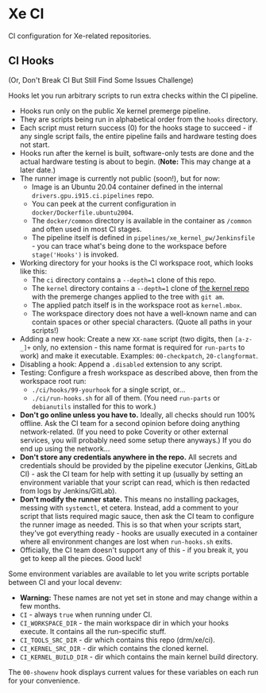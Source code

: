 # Xe CI

CI configuration for Xe-related repositories.


## CI Hooks

(Or, Don't Break CI But Still Find Some Issues Challenge)

Hooks let you run arbitrary scripts to run extra checks within the CI pipeline.

- Hooks run only on the public Xe kernel premerge pipeline.
- They are scripts being run in alphabetical order from the `hooks` directory.
- Each script must return success (0) for the hooks stage to succeed - if any single script fails, the entire pipeline fails and hardware testing does not start.
- Hooks run after the kernel is built, software-only tests are done and the actual hardware testing is about to begin. (**Note:** This may change at a later date.)
- The runner image is currently not public (soon!), but for now:
  - Image is an Ubuntu 20.04 container defined in the internal `drivers.gpu.i915.ci.pipelines` repo.
  - You can peek at the current configuration in `docker/Dockerfile.ubuntu2004`.
  - The `docker/common` directory is available in the container as `/common` and often used in most CI stages.
  - The pipeline itself is defined in `pipelines/xe_kernel_pw/Jenkinsfile` - you can trace what's being done to the workspace before `stage('Hooks')` is invoked.
- Working directory for your hooks is the CI workspace root, which looks like this:
  - The `ci` directory contains a `--depth=1` clone of this repo.
  - The `kernel` directory contains a `--depth=1` clone of [the kernel repo](https://gitlab.freedesktop.org/drm/xe/kernel) with the premerge changes applied to the tree with `git am`.
  - The applied patch itself is in the workspace root as `kernel.mbox`.
  - The workspace directory does not have a well-known name and can contain spaces or other special characters. (Quote all paths in your scripts!)
- Adding a new hook: Create a new `XX-name` script (two digits, then `[a-z-_]+` only, no extension - this name format is required for `run-parts` to work) and make it executable. Examples: `00-checkpatch`, `20-clangformat`.
- Disabling a hook: Append a `.disabled` extension to any script.
- Testing: Configure a fresh workspace as described above, then from the workspace root run:
  - `./ci/hooks/99-yourhook` for a single script, or...
  - `./ci/run-hooks.sh` for all of them. (You need `run-parts` or `debianutils` installed for this to work.)
- **Don't go online unless you have to.** Ideally, all checks should run 100% offline. Ask the CI team for a second opinion before doing anything network-related. (If you need to poke Coverity or other external services, you will probably need some setup there anyways.) If you do end up using the network...
- **Don't store any credentials anywhere in the repo.** All secrets and credentials should be provided by the pipeline executor (Jenkins, GitLab CI) - ask the CI team for help with setting it up (usually by setting an environment variable that your script can read, which is then redacted from logs by Jenkins/GitLab).
- **Don't modify the runner state.** This means no installing packages, messing with `systemctl`, et cetera. Instead, add a comment to your script that lists required magic sauce, then ask the CI team to configure the runner image as needed. This is so that when your scripts start, they've got everything ready - hooks are usually executed in a container where all environment changes are lost when `run-hooks.sh` exits.
- Officially, the CI team doesn't support any of this - if you break it, you get to keep all the pieces. Good luck!

Some environment variables are available to let you write scripts portable between CI and your local devenv:

- **Warning:** These names are not yet set in stone and may change within a few months.
- `CI` - always `true` when running under CI.
- `CI_WORKSPACE_DIR` - the main workspace dir in which your hooks execute. It contains all the run-specific stuff.
- `CI_TOOLS_SRC_DIR` - dir which contains this repo (drm/xe/ci).
- `CI_KERNEL_SRC_DIR` - dir which contains the cloned kernel.
- `CI_KERNEL_BUILD_DIR` - dir which contains the main kernel build directory.

The `00-showenv` hook displays current values for these variables on each run for your convenience.
